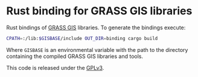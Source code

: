 # Rust binding for GRASS GIS libraries

Rust bindings of [GRASS GIS](https://grass.osgeo.org/) libraries.
To generate the bindings execute:

```bash
CPATH=:/lib:$GISBASE/include OUT_DIR=binding cargo build
```

Where `GISBASE` is an environmental variable with the path to the directory containing
the compiled GRASS GIS libraries and tools.

This code is released under the [GPLv3](./LICENSE).
